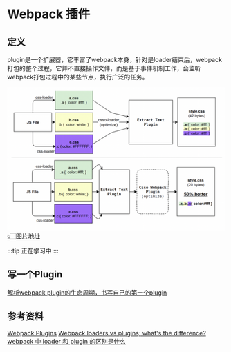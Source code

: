 # Webpack 插件

## 定义

plugin是一个扩展器，它丰富了webpack本身，针对是loader结束后，webpack打包的整个过程，它并不直接操作文件，而是基于事件机制工作，会监听webpack打包过程中的某些节点，执行广泛的任务。

![plugin-run](./images/plugin-run.png)
[👆🏻图片地址](https://github.com/zoobestik/csso-webpack-plugin)

:::tip
正在学习中
:::

## 写一个Plugin

[解析webpack plugin的生命周期，书写自己的第一个plugin](https://beacelee.com/2018-01-18-%E8%A7%A3%E6%9E%90webpack%20plugin%E7%9A%84%E7%94%9F%E5%91%BD%E5%91%A8%E6%9C%9F%EF%BC%8C%E4%B9%A6%E5%86%99%E8%87%AA%E5%B7%B1%E7%9A%84%E7%AC%AC%E4%B8%80%E4%B8%AAplugin/)

## 参考资料

[Webpack Plugins](https://webpack.js.org/concepts/plugins/)
[Webpack loaders vs plugins; what's the difference?](https://stackoverflow.com/questions/37452402/webpack-loaders-vs-plugins-whats-the-difference/46176755#46176755)
[webpack 中 loader 和 plugin 的区别是什么 ](https://github.com/Advanced-Frontend/Daily-Interview-Question/issues/308)